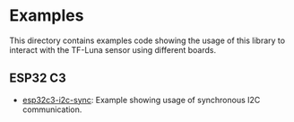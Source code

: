 # Examples

This directory contains examples code showing the usage of this library
to interact with the TF-Luna sensor using different boards.

## ESP32 C3

- [esp32c3-i2c-sync](esp32c3-i2c-sync): Example showing usage of synchronous I2C communication.
